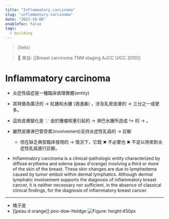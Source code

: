 ```yaml
---
title: "Inflammatory carcinoma"
slug: "inflammatory-carcinoma"
date: "2023-10-08"
enableToc: false
tags:
  - building
---
```


> [!info]
>
> 🌱 來自: [[Breast carcinoma TNM staging AJCC UICC 2010]]

# Inflammatory carcinoma

- 炎症性癌症是一種臨床病理實體(entity)
- 其特徵為廣泛的 → 紅腫和水腫 (酒渣鼻) ，涉及乳房皮膚的 → 三分之一或更多。
- 這些皮膚變化是 ∵ 由於腫瘤栓塞引起的 → 淋巴水腫所造成 ↪ 的 → 。
- 雖然皮膚淋巴管受累(involvement)支持炎症性乳癌的 → 診斷
  - 但在缺乏典型臨床發現的 → 情況下，它既 ✖ 不必要也 ✖ 不足以用來對炎症性乳癌進行診斷。

- Inflammatory carcinoma is a clinical-pathologic entity characterized by diffuse erythema and edema (peau d'orange) involving a third or more of the skin of the breast. These skin changes are due to lymphedema caused by tumor emboli within dermal lymphatics. Although dermal lymphatic involvement supports the diagnosis of inflammatory breast cancer, it is neither necessary nor sufficient, in the absence of classical clinical findings, for the diagnosis of inflammatory breast cancer.

---
- 橘子皮
- [[peau d orange]] poo-dow-Holdge
![Figure: height:450px](https://i.imgur.com/OjqVCT4.png)
